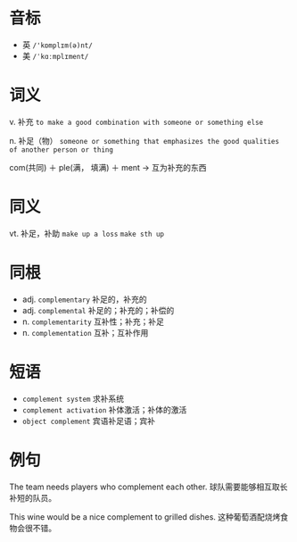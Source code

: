 # 音标

- 英 `/'kɒmplɪm(ə)nt/`
- 美 `/ˈkɑːmplɪment/`

# 词义

v. 补充
`to make a good combination with someone or something else`

n. 补足（物）
`someone or something that emphasizes the good qualities of another person or thing`



com(共同) ＋ ple(满， 填满) ＋ ment → 互为补充的东西

# 同义

vt. 补足，补助
`make up a loss` `make sth up`

# 同根

- adj. `complementary` 补足的，补充的
- adj. `complemental` 补足的；补充的；补偿的
- n. `complementarity` 互补性；补充；补足
- n. `complementation` 互补；互补作用

# 短语

- `complement system` 求补系统
- `complement activation` 补体激活；补体的激活
- `object complement` 宾语补足语；宾补

# 例句

The team needs players who complement each other.
球队需要能够相互取长补短的队员。

This wine would be a nice complement to grilled dishes.
这种葡萄酒配烧烤食物会很不错。


